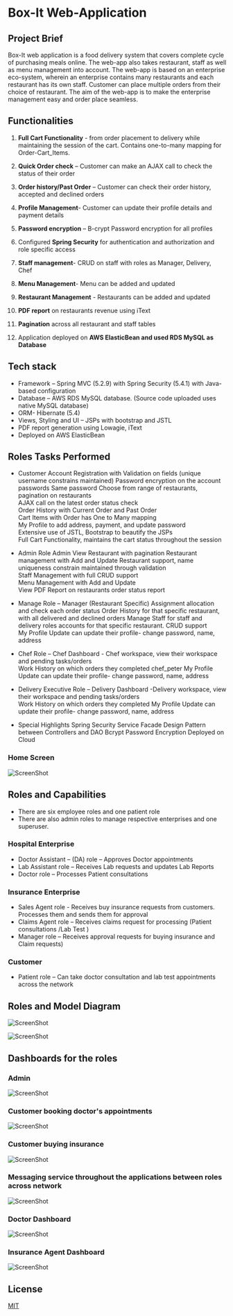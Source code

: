 # Box-It Web-Application
## Project Brief

Box-It web application is a food delivery system that covers complete cycle of purchasing meals online. The web-app also takes restaurant, staff as well as menu management into account. The web-app is based on an enterprise eco-system, wherein an enterprise contains many restaurants and each restaurant has its own staff. Customer can place multiple orders from their choice of restaurant. The aim of the web-app is to make the enterprise management easy and order place seamless. 

## Functionalities

1.	**Full Cart Functionality** - from order placement to delivery while maintaining the session of the cart. Contains one-to-many mapping for  Order-Cart_Items.

2.	**Quick Order check** – Customer can make an AJAX call to check the status of their order

3.	**Order history/Past Order** – Customer can check their order history, accepted and declined orders

4.	**Profile Management**- Customer can update their profile details and payment details

5.	**Password encryption** – B-crypt Password encryption for all profiles

6.	Configured **Spring Security** for authentication and authorization and role specific access

7.	**Staff management**- CRUD on staff with roles as Manager, Delivery, Chef

8.	**Menu Management**- Menu can be added and updated

9.	**Restaurant Management** - Restaurants can be added and updated

10.	**PDF report** on restaurants revenue using iText

11.	**Pagination** across all restaurant and staff tables

12.	Application deployed on **AWS ElasticBean and used RDS MySQL as Database**




## Tech stack

* Framework – Spring MVC (5.2.9) with Spring Security (5.4.1) with Java-based configuration
* Database – AWS RDS MySQL database. (Source code uploaded uses native MySQL database)
* ORM- Hibernate (5.4)
* Views, Styling and UI – JSPs with bootstrap and JSTL
* PDF report generation using Lowagie, iText
* Deployed on AWS ElasticBean



## Roles Tasks Performed	
* Customer Account 
  Registration with Validation on fields (unique username constrains maintained)
	Password encryption on the account passwords	Same password
	Choose from range of restaurants, pagination on restaurants	 
	AJAX call on the latest order status check	 
	Order History with Current Order and Past Order 	 
	Cart Items with Order has One to Many mapping	 
	My Profile to add address, payment, and update password	 
	Extensive use of JSTL, Bootstrap to beautify the JSPs	 
	Full Cart Functionality, maintains the cart status throughout the session	 

* Admin Role 
  Admin	View Restaurant with pagination	
	Restaurant management with Add and Update Restaurant support, name uniqueness constrain maintained through validation	
	Staff Management with full CRUD support	 
	Menu Management with Add and Update	 
	View PDF Report on restaurants order status report	

* Manage Role –
  Manager (Restaurant Specific)	Assignment allocation and check each order status
	Order History for that specific restaurant, with all  delivered and declined orders	
	Manage Staff for staff and delivery roles accounts for that specific restaurant. CRUD support	 
	My Profile Update can update their profile- change password, name, address	 

* Chef Role –
  Chef	Dashboard - Chef workspace, view their workspace and pending tasks/orders	
	Work History on which orders they completed	chef_peter
	My Profile Update can update their profile- change password, name, address	 


* Delivery Executive Role –
  Delivery	Dashboard -Delivery workspace, view their workspace and pending tasks/orders	
	Work History on which orders they completed	
	My Profile Update can update their profile- change password, name, address	 



* Special Highlights 
  Spring Security
	Service Facade Design Pattern between Controllers and DAO
	Bcrypt Password Encryption
	Deployed on Cloud


### Home Screen
![ScreenShot](https://github.com/rohit-khokle/Medicare/blob/master/Medicare/snaps/1.PNG)



## Roles and Capabilities
* There are six employee roles and one patient role
* There are also admin roles to manage respective enterprises and one superuser.

### Hospital Enterprise 
* Doctor Assistant – (DA) role – Approves Doctor appointments
* Lab Assistant role – Receives Lab requests and updates Lab Reports
* Doctor role – Processes Patient consultations

### Insurance Enterprise
* Sales Agent role - Receives buy insurance requests from customers. Processes them and sends them for approval
* Claims Agent role – Receives claims request for processing (Patient consultations /Lab Test )
* Manager role – Receives approval requests for buying insurance and Claim requests)

### Customer
* Patient role – Can take doctor consultation and lab test appointments across the network

## Roles and Model Diagram

![ScreenShot](https://github.com/rohit-khokle/Box_It_Application/box-it-snaps/1.png)

![ScreenShot](https://github.com/rohit-khokle/Box_It_Application/box-it-snaps/2.png)


## Dashboards for the roles

### Admin
![ScreenShot](https://github.com/rohit-khokle/Medicare/blob/master/Medicare/snaps/admin_dashboard.PNG)

### Customer booking doctor's appointments
![ScreenShot](https://github.com/rohit-khokle/Medicare/blob/master/Medicare/snaps/customer_book_appointment.PNG)

### Customer buying insurance

![ScreenShot](https://github.com/rohit-khokle/Medicare/blob/master/Medicare/snaps/Customer_buy_insurance.PNG)

### Messaging service throughout the applications between roles across network

![ScreenShot](https://github.com/rohit-khokle/Medicare/blob/master/Medicare/snaps/customer_messaging.PNG)


### Doctor Dashboard

![ScreenShot](https://github.com/rohit-khokle/Medicare/blob/master/Medicare/snaps/doc_dashboards.PNG)


### Insurance Agent Dashboard

![ScreenShot](https://github.com/rohit-khokle/Medicare/blob/master/Medicare/snaps/claims_dashboard.PNG)




## License
[MIT](https://choosealicense.com/licenses/mit/)
